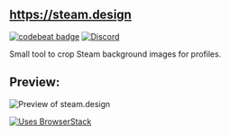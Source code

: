 ## https://steam.design
[![codebeat badge](https://codebeat.co/badges/104ae168-7f7e-48bb-9e21-1eb3d0062bbc)](https://codebeat.co/projects/github-com-sapic-sapic-master)
 [![Discord](https://discordapp.com/api/guilds/304986224467378177/widget.png)](https://discord.gg/jnqnHuX)


Small tool to crop Steam background images for profiles.

## Preview:

![Preview of steam.design](http://i.oddball.tf/ppIHb.jpg?raw=true)

[![Uses BrowserStack](https://i.oddball.tf/8W9UiP.png?raw=true)](https://www.browserstack.com)
